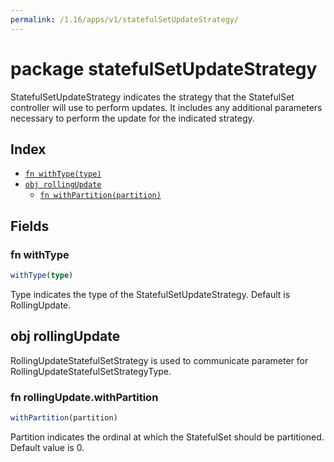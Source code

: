 ```yaml
---
permalink: /1.16/apps/v1/statefulSetUpdateStrategy/
---
```


# package statefulSetUpdateStrategy

StatefulSetUpdateStrategy indicates the strategy that the StatefulSet controller will use to perform updates. It includes any additional parameters necessary to perform the update for the indicated strategy.

## Index

* [`fn withType(type)`](#fn-withtype)
* [`obj rollingUpdate`](#obj-rollingupdate)
  * [`fn withPartition(partition)`](#fn-rollingupdatewithpartition)

## Fields

### fn withType

```ts
withType(type)
```

Type indicates the type of the StatefulSetUpdateStrategy. Default is RollingUpdate.

## obj rollingUpdate

RollingUpdateStatefulSetStrategy is used to communicate parameter for RollingUpdateStatefulSetStrategyType.

### fn rollingUpdate.withPartition

```ts
withPartition(partition)
```

Partition indicates the ordinal at which the StatefulSet should be partitioned. Default value is 0.